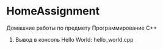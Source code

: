 # HomeAssignment
Домашние работы по предмету Программирование C++
1. Вывод в консоль Hello World: hello_world.cpp
